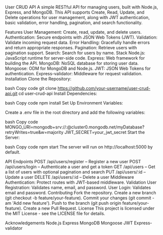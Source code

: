 User CRUD API
A simple RESTful API for managing users, built with Node.js, Express, and MongoDB. This API supports Create, Read, Update, and Delete operations for user management, along with JWT authentication, basic validation, error handling, pagination, and search functionality.

Features
User Management: Create, read, update, and delete users.
Authentication: Secure endpoints with JSON Web Tokens (JWT).
Validation: Validate incoming request data.
Error Handling: Gracefully handle errors and return appropriate responses.
Pagination: Retrieve users with pagination support.
Search: Search for users by name.
Stack
Node.js: JavaScript runtime for server-side code.
Express: Web framework for building the API.
MongoDB: NoSQL database for storing user data.
Mongoose: ODM for MongoDB and Node.js.
JWT: JSON Web Tokens for authentication.
Express-validator: Middleware for request validation.
Installation
Clone the Repository:

bash
Copy code
git clone https://github.com/your-username/user-crud-api.git
cd user-crud-api
Install Dependencies:

bash
Copy code
npm install
Set Up Environment Variables:

Create a .env file in the root directory and add the following variables:

bash
Copy code
MONGO_URI=mongodb+srv://<username>:<password>@cluster0.mongodb.net/myDatabase?retryWrites=true&w=majority
JWT_SECRET=your_jwt_secret
Start the Server:

bash
Copy code
npm start
The server will run on http://localhost:5000 by default.

API Endpoints
POST /api/users/register – Register a new user
POST /api/users/login – Authenticate a user and get a token
GET /api/users – Get a list of users with optional pagination and search
PUT /api/users/:id – Update a user
DELETE /api/users/:id – Delete a user
Middleware
Authentication: Protect routes with JWT-based middleware.
Validation
User Registration: Validates name, email, and password.
User Login: Validates email and password.
Contributing
Fork the repository.
Create a new branch (git checkout -b feature/your-feature).
Commit your changes (git commit -am 'Add new feature').
Push to the branch (git push origin feature/your-feature).
Create a new Pull Request.
License
This project is licensed under the MIT License - see the LICENSE file for details.

Acknowledgements
Node.js
Express
MongoDB
Mongoose
JWT
Express-validator
